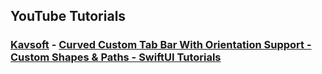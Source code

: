 ## YouTube Tutorials

### [Kavsoft](/Swift%20Frameworks/SwiftUI/YouTube/Kavsoft/) - [Curved Custom Tab Bar With Orientation Support - Custom Shapes & Paths - SwiftUI Tutorials](/Swift%20Frameworks/SwiftUI/YouTube/Kavsoft/CustomTabBar/)   
